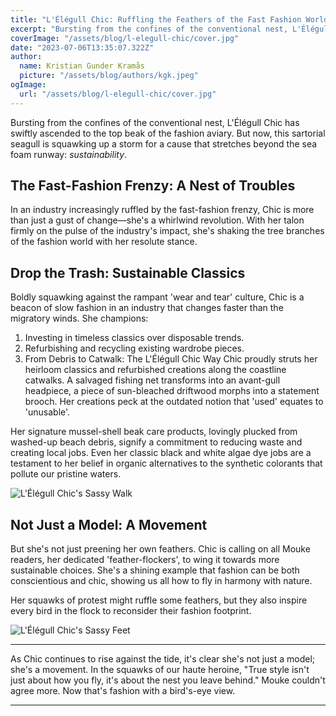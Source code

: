 ```yaml
---
title: "L'Élégull Chic: Ruffling the Feathers of the Fast Fashion World"
excerpt: "Bursting from the confines of the conventional nest, L'Élégull Chic has swiftly ascended to the top beak of the fashion aviary. But now, this sartorial seagull is squawking up a storm for a cause that stretches beyond the sea foam runway: sustainability."
coverImage: "/assets/blog/l-elegull-chic/cover.jpg"
date: "2023-07-06T13:35:07.322Z"
author:
  name: Kristian Gunder Kramås
  picture: "/assets/blog/authors/kgk.jpeg"
ogImage:
  url: "/assets/blog/l-elegull-chic/cover.jpg"
---
```


Bursting from the confines of the conventional nest, L'Élégull Chic has swiftly ascended to the top beak of the fashion aviary. But now, this sartorial seagull is squawking up a storm for a cause that stretches beyond the sea foam runway: *sustainability*.

## The Fast-Fashion Frenzy: A Nest of Troubles

In an industry increasingly ruffled by the fast-fashion frenzy, Chic is more than just a gust of change—she's a whirlwind revolution. With her talon firmly on the pulse of the industry's impact, she's shaking the tree branches of the fashion world with her resolute stance.

## Drop the Trash: Sustainable Classics

Boldly squawking against the rampant 'wear and tear' culture, Chic is a beacon of slow fashion in an industry that changes faster than the migratory winds. She champions:

1. Investing in timeless classics over disposable trends.
2. Refurbishing and recycling existing wardrobe pieces.
3. From Debris to Catwalk: The L'Élégull Chic Way
Chic proudly struts her heirloom classics and refurbished creations along the coastline catwalks. A salvaged fishing net transforms into an avant-gull headpiece, a piece of sun-bleached driftwood morphs into a statement brooch. Her creations peck at the outdated notion that 'used' equates to 'unusable'.

Her signature mussel-shell beak care products, lovingly plucked from washed-up beach debris, signify a commitment to reducing waste and creating local jobs. Even her classic black and white algae dye jobs are a testament to her belief in organic alternatives to the synthetic colorants that pollute our pristine waters.

![L'Élégull Chic's Sassy Walk](/assets/blog/l-elegull-chic/walk.jpg)

## Not Just a Model: A Movement

But she's not just preening her own feathers. Chic is calling on all Mouke readers, her dedicated 'feather-flockers', to wing it towards more sustainable choices. She's a shining example that fashion can be both conscientious and chic, showing us all how to fly in harmony with nature.

Her squawks of protest might ruffle some feathers, but they also inspire every bird in the flock to reconsider their fashion footprint.

![L'Élégull Chic's Sassy Feet](/assets/blog/l-elegull-chic/feet.jpg)

---

As Chic continues to rise against the tide, it's clear she's not just a model; she's a movement. In the squawks of our haute heroine, "True style isn't just about how you fly, it's about the nest you leave behind." Mouke couldn't agree more. Now that's fashion with a bird's-eye view.

---
